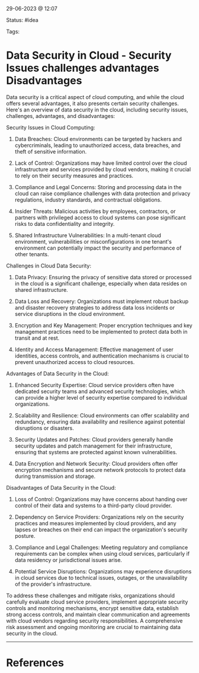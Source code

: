 29-06-2023 @ 12:07

Status: #idea

Tags: 

# Data Security in Cloud - Security Issues challenges advantages Disadvantages

Data security is a critical aspect of cloud computing, and while the cloud offers several advantages, it also presents certain security challenges. Here's an overview of data security in the cloud, including security issues, challenges, advantages, and disadvantages:

Security Issues in Cloud Computing:

1. Data Breaches: Cloud environments can be targeted by hackers and cybercriminals, leading to unauthorized access, data breaches, and theft of sensitive information.
    
2. Lack of Control: Organizations may have limited control over the cloud infrastructure and services provided by cloud vendors, making it crucial to rely on their security measures and practices.
    
3. Compliance and Legal Concerns: Storing and processing data in the cloud can raise compliance challenges with data protection and privacy regulations, industry standards, and contractual obligations.
    
4. Insider Threats: Malicious activities by employees, contractors, or partners with privileged access to cloud systems can pose significant risks to data confidentiality and integrity.
    
5. Shared Infrastructure Vulnerabilities: In a multi-tenant cloud environment, vulnerabilities or misconfigurations in one tenant's environment can potentially impact the security and performance of other tenants.
    

Challenges in Cloud Data Security:

1. Data Privacy: Ensuring the privacy of sensitive data stored or processed in the cloud is a significant challenge, especially when data resides on shared infrastructure.
    
2. Data Loss and Recovery: Organizations must implement robust backup and disaster recovery strategies to address data loss incidents or service disruptions in the cloud environment.
    
3. Encryption and Key Management: Proper encryption techniques and key management practices need to be implemented to protect data both in transit and at rest.
    
4. Identity and Access Management: Effective management of user identities, access controls, and authentication mechanisms is crucial to prevent unauthorized access to cloud resources.
    

Advantages of Data Security in the Cloud:

1. Enhanced Security Expertise: Cloud service providers often have dedicated security teams and advanced security technologies, which can provide a higher level of security expertise compared to individual organizations.
    
2. Scalability and Resilience: Cloud environments can offer scalability and redundancy, ensuring data availability and resilience against potential disruptions or disasters.
    
3. Security Updates and Patches: Cloud providers generally handle security updates and patch management for their infrastructure, ensuring that systems are protected against known vulnerabilities.
    
4. Data Encryption and Network Security: Cloud providers often offer encryption mechanisms and secure network protocols to protect data during transmission and storage.
    

Disadvantages of Data Security in the Cloud:

1. Loss of Control: Organizations may have concerns about handing over control of their data and systems to a third-party cloud provider.
    
2. Dependency on Service Providers: Organizations rely on the security practices and measures implemented by cloud providers, and any lapses or breaches on their end can impact the organization's security posture.
    
3. Compliance and Legal Challenges: Meeting regulatory and compliance requirements can be complex when using cloud services, particularly if data residency or jurisdictional issues arise.
    
4. Potential Service Disruptions: Organizations may experience disruptions in cloud services due to technical issues, outages, or the unavailability of the provider's infrastructure.
    

To address these challenges and mitigate risks, organizations should carefully evaluate cloud service providers, implement appropriate security controls and monitoring mechanisms, encrypt sensitive data, establish strong access controls, and maintain clear communication and agreements with cloud vendors regarding security responsibilities. A comprehensive risk assessment and ongoing monitoring are crucial to maintaining data security in the cloud.

---
# References

